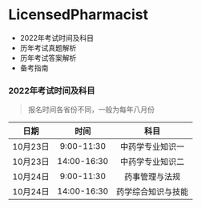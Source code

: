 # LicensedPharmacist 

- 2022年考试时间及科目
- 历年考试真题解析
- 历年考试答案解析
- 备考指南

### 2022年考试时间及科目

> 报名时间各省份不同，一般为每年八月份

|   日期   |    时间     |        科目        |
| :------: | :---------: | :----------------: |
| 10月23日 | 9:00-11:30  |  中药学专业知识一  |
| 10月23日 | 14:00-16:30 |  中药学专业知识二  |
| 10月24日 | 9:00-11:30  |   药事管理与法规   |
| 10月24日 | 14:00-16:30 | 药学综合知识与技能 |

